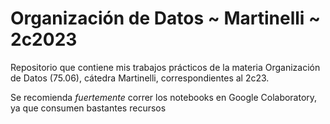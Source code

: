 # Organización de Datos ~ Martinelli ~ 2c2023

Repositorio que contiene mis trabajos prácticos de la materia Organización de Datos (75.06), cátedra Martinelli, correspondientes al 2c23.

Se recomienda _fuertemente_ correr los notebooks en Google Colaboratory, ya que consumen bastantes recursos
